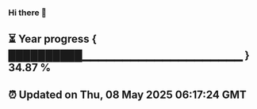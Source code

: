### Hi there 👋
⏳ Year progress { ██████████▁▁▁▁▁▁▁▁▁▁▁▁▁▁▁▁▁▁▁▁ } 34.87 %
---
⏰ Updated on Thu, 08 May 2025 06:17:24 GMT
---

